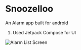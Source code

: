 # Snoozelloo
 An Alarm app built for android

1. Used Jetpack Compose for UI

![Alarm List Screen](Snoozelloo/app/src/main/screenshots/AlarmListScreen.jpg)